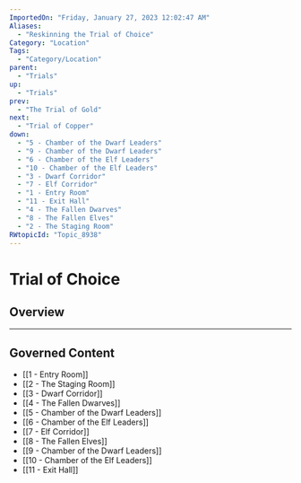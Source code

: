 ```yaml
---
ImportedOn: "Friday, January 27, 2023 12:02:47 AM"
Aliases:
  - "Reskinning the Trial of Choice"
Category: "Location"
Tags:
  - "Category/Location"
parent:
  - "Trials"
up:
  - "Trials"
prev:
  - "The Trial of Gold"
next:
  - "Trial of Copper"
down:
  - "5 - Chamber of the Dwarf Leaders"
  - "9 - Chamber of the Dwarf Leaders"
  - "6 - Chamber of the Elf Leaders"
  - "10 - Chamber of the Elf Leaders"
  - "3 - Dwarf Corridor"
  - "7 - Elf Corridor"
  - "1 - Entry Room"
  - "11 - Exit Hall"
  - "4 - The Fallen Dwarves"
  - "8 - The Fallen Elves"
  - "2 - The Staging Room"
RWtopicId: "Topic_8938"
---
```

# Trial of Choice
## Overview
---
## Governed Content
- [[1 - Entry Room]]
- [[2 - The Staging Room]]
- [[3 - Dwarf Corridor]]
- [[4 - The Fallen Dwarves]]
- [[5 - Chamber of the Dwarf Leaders]]
- [[6 - Chamber of the Elf Leaders]]
- [[7 - Elf Corridor]]
- [[8 - The Fallen Elves]]
- [[9 - Chamber of the Dwarf Leaders]]
- [[10 - Chamber of the Elf Leaders]]
- [[11 - Exit Hall]]

